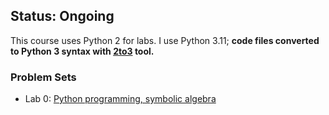 ## Status: Ongoing

This course uses Python 2 for labs. I use Python 3.11; **code files converted to Python 3 syntax with [2to3](https://docs.python.org/2/library/2to3.html) tool.**



### Problem Sets

- Lab 0: [Python programming, symbolic algebra](./lab0)

<!--
- Lab 1: [Forward chaining, backward chaining and goal trees](./lab1)
- Lab 2: [Search, using heuristics, optimal search, graph heuristics](./lab2)
- Lab 3: [Game search](./lab3)
- Lab 4: [Constraint satisfaction problems, k-nearest neighbors, decision trees](./lab4)
- Lab 5: [Neural nets, boosting](./lab5)
-->

<!--

### Quizzes
-->
